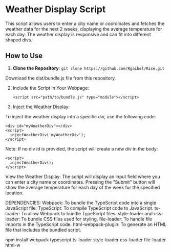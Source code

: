 # Weather Display Script

This script allows users to enter a city name or coordinates and fetches the weather data for the next 2 weeks, displaying the average temperature for each day. The weather display is responsive and can fit into different shaped divs.

## How to Use

1. **Clone the Repository**:
   ```git clone https://github.com/Rgaibel/Rise.git```

Download the dist/bundle.js file from this repository.

2. Include the Script in Your Webpage:
   
   ```<script src="path/to/bundle.js" type="module"></script>```

3. Inject the Weather Display:

To inject the weather display into a specific div, use the following code:

```
<div id="myWeatherDiv"></div>
<script>
  injectWeatherDiv('myWeatherDiv');
</script>
```

Note: If no div id is provided, the script will create a new div in the body:
```
<script>
  injectWeatherDiv();
</script>
```

View the Weather Display: The script will display an input field where you can enter a city name or coordinates. Pressing the "Submit" button will show the average temperature for each day of the week for the specified location.

DEPENDENCIES:
Webpack: To bundle the TypeScript code into a single JavaScript file.
TypeScript: To compile TypeScript code to JavaScript.
ts-loader: To allow Webpack to bundle TypeScript files.
style-loader and css-loader: To bundle CSS files used for styling.
file-loader: To handle file imports in the TypeScript code.
html-webpack-plugin: To generate an HTML file that includes the bundled script.

npm install webpack typescript ts-loader style-loader css-loader file-loader html-w
